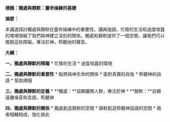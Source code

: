 **標題：獨處與靜默：靈命操練的基礎**

**摘要：**

本講道探討獨處與靜默在靈命操練中的重要性。講員強調，忙碌的生活和過度喧囂的環境阻礙了我們與神建立深刻的關係。獨處和靜默提供了一個空間，讓我們可以擺脫這些障礙，專注於神，聆聽祂的聲音。

**大綱：**

**一、獨處與靜默的障礙**
    * 忙碌的生活
    * 過度喧囂的環境

**二、獨處與靜默的重要性**
    * 點燃與神生命的關係
    * 面對真實的自我
    * 聆聽神的話語
    * 幫助順服

**三、獨處與靜默的定義**
    * **獨處：**自願離開人群，專注於神
    * **靜默：**自願遠離噪音和言語，聆聽神

**四、獨處與靜默的關係**
    * 獨處創造靜默的空間
    * 靜默創造聆聽神話語的空間
    * 兩者相輔相成，強化彼此